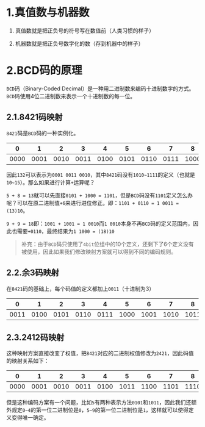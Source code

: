 # 1.真值数与机器数

1. 真值数就是把正负号的符号写在数值前（人类习惯的样子）

2. 机器数就是把正负号数字化的数（存到机器中的样子）

# 2.BCD码的原理

`BCD`码（Binary-Coded Decimal）是一种用二进制数来编码十进制数字的方式。`BCD`码使用4位二进制数来表示一个十进制数的每一位。

## 2.1.8421码映射

`8421`码是`BCD`码的一种实例化。

| 0    | 1    | 2    | 3    | 4    | 5    | 6    | 7    | 8    | 9    |
| ---- | ---- | ---- | ---- | ---- | ---- | ---- | ---- | ---- | ---- |
| 0000 | 0001 | 0010 | 0011 | 0100 | 0101 | 0110 | 0111 | 1000 | 1001 |

因此`132`可以表示为`0001 0011 0010`，其中`8421`码没有`1010~1111`的定义（也就是`10~15`）。那么如果进行计算`+`运算呢？

`5 + 8 = 13`就可以先直接`0101 + 1000 = 1101`，但是`BCD`码没有`1101`定义怎么办呢？可以在原二进制值`+6`来进行进位修正。即：`1101 + 0110 = 1 0011 = (13)10`。

`9 + 9 = 18`即：`1001 + 1001 = 1 0010`而`1 0010`本身不再`BCD`码的定义范围内，因此也需要`+0110`，最终结果为`1 1000 = (18)10`

> 补充：由于`BCD`码只使用了`4bit`位组中的10个定义，还剩下了6个定义没有被使用，因此如果我们修改映射方案就可以得到不同的编码规则。

## 2.2.余3码映射

在`8421`码的基础上，每个码值的定义都加上`0011`（十进制为3）

| 0    | 1    | 2    | 3    | 4    | 5    | 6    | 7    | 8    | 9    |
| ---- | ---- | ---- | ---- | ---- | ---- | ---- | ---- | ---- | ---- |
| 0011 | 0100 | 0101 | 0110 | 0111 | 1000 | 1001 | 1010 | 1011 | 1100 |

## 2.3.2412码映射

这种映射方案直接改变了权值，把`8421`对应的二进制权值修改为`2421`，因此码值的映射关系如下：

| 0    | 1    | 2    | 3    | 4    | 5    | 6    | 7    | 8    | 9    |
| ---- | ---- | ---- | ---- | ---- | ---- | ---- | ---- | ---- | ---- |
| 0000 | 0001 | 0010 | 0011 | 0100 | 1011 | 1100 | 1101 | 1110 | 1111 |

但是这种编码方案有一个问题，比如`5`有两种表示方法`0101`和`1011`，因此我们还额外规定`0~4`的第一位二进制位是`0`，`5~9`的第一位二进制位是`1`，这样就可以使得定义变得唯一确定。
